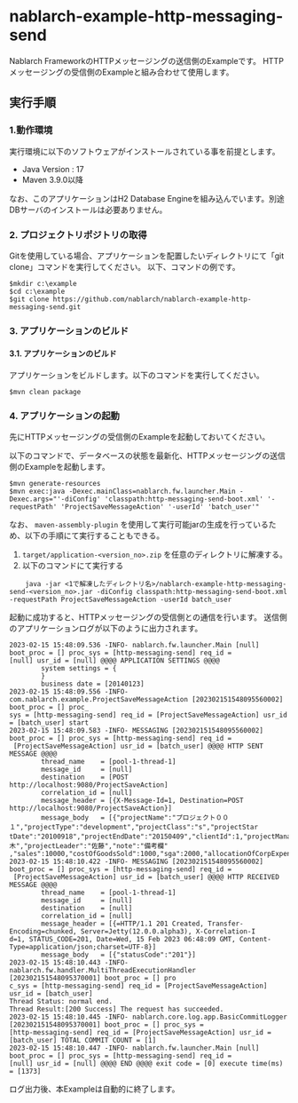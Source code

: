 nablarch-example-http-messaging-send
======================================

Nablarch FrameworkのHTTPメッセージングの送信側のExampleです。
HTTPメッセージングの受信側のExampleと組み合わせて使用します。

## 実行手順

### 1.動作環境
実行環境に以下のソフトウェアがインストールされている事を前提とします。
* Java Version : 17
* Maven 3.9.0以降

なお、このアプリケーションはH2 Database Engineを組み込んでいます。別途DBサーバのインストールは必要ありません。

### 2. プロジェクトリポジトリの取得
Gitを使用している場合、アプリケーションを配置したいディレクトリにて「git clone」コマンドを実行してください。
以下、コマンドの例です。

    $mkdir c:\example
    $cd c:\example
    $git clone https://github.com/nablarch/nablarch-example-http-messaging-send.git 

### 3. アプリケーションのビルド
#### 3.1. アプリケーションのビルド
アプリケーションをビルドします。以下のコマンドを実行してください。

    $mvn clean package

### 4. アプリケーションの起動

先にHTTPメッセージングの受信側のExampleを起動しておいてください。

以下のコマンドで、データベースの状態を最新化、HTTPメッセージングの送信側のExampleを起動します。

    $mvn generate-resources
    $mvn exec:java -Dexec.mainClass=nablarch.fw.launcher.Main -Dexec.args="'-diConfig' 'classpath:http-messaging-send-boot.xml' '-requestPath' 'ProjectSaveMessageAction' '-userId' 'batch_user'"
    
なお、 `maven-assembly-plugin` を使用して実行可能jarの生成を行っているため、以下の手順にて実行することもできる。

1. ``target/application-<version_no>.zip`` を任意のディレクトリに解凍する。
2. 以下のコマンドにて実行する

  ```
      java -jar <1で解凍したディレクトリ名>/nablarch-example-http-messaging-send-<version_no>.jar -diConfig classpath:http-messaging-send-boot.xml -requestPath ProjectSaveMessageAction -userId batch_user
  ```
    

起動に成功すると、HTTPメッセージングの受信側との通信を行います。
送信側のアプリケーションログが以下のように出力されます。


```log
2023-02-15 15:48:09.536 -INFO- nablarch.fw.launcher.Main [null] boot_proc = [] proc_sys = [http-messaging-send] req_id =
[null] usr_id = [null] @@@@ APPLICATION SETTINGS @@@@
        system settings = {
        }
        business date = [20140123]
2023-02-15 15:48:09.556 -INFO- com.nablarch.example.ProjectSaveMessageAction [202302151548095560002] boot_proc = [] proc_
sys = [http-messaging-send] req_id = [ProjectSaveMessageAction] usr_id = [batch_user] start
2023-02-15 15:48:09.583 -INFO- MESSAGING [202302151548095560002] boot_proc = [] proc_sys = [http-messaging-send] req_id =
 [ProjectSaveMessageAction] usr_id = [batch_user] @@@@ HTTP SENT MESSAGE @@@@
        thread_name    = [pool-1-thread-1]
        message_id     = [null]
        destination    = [POST http://localhost:9080/ProjectSaveAction]
        correlation_id = [null]
        message_header = [{X-Message-Id=1, Destination=POST http://localhost:9080/ProjectSaveAction}]
        message_body   = [{"projectName":"プロジェクト００１","projectType":"development","projectClass":"s","projectStar
tDate":"20100918","projectEndDate":"20150409","clientId":1,"projectManager":"鈴木","projectLeader":"佐藤","note":"備考欄"
,"sales":10000,"costOfGoodsSold":1000,"sga":2000,"allocationOfCorpExpenses":3000}]
2023-02-15 15:48:10.422 -INFO- MESSAGING [202302151548095560002] boot_proc = [] proc_sys = [http-messaging-send] req_id =
 [ProjectSaveMessageAction] usr_id = [batch_user] @@@@ HTTP RECEIVED MESSAGE @@@@
        thread_name    = [pool-1-thread-1]
        message_id     = [null]
        destination    = [null]
        correlation_id = [null]
        message_header = [{=HTTP/1.1 201 Created, Transfer-Encoding=chunked, Server=Jetty(12.0.0.alpha3), X-Correlation-I
d=1, STATUS_CODE=201, Date=Wed, 15 Feb 2023 06:48:09 GMT, Content-Type=application/json;charset=UTF-8}]
        message_body   = [{"statusCode":"201"}]
2023-02-15 15:48:10.443 -INFO- nablarch.fw.handler.MultiThreadExecutionHandler [202302151548095370001] boot_proc = [] pro
c_sys = [http-messaging-send] req_id = [ProjectSaveMessageAction] usr_id = [batch_user]
Thread Status: normal end.
Thread Result:[200 Success] The request has succeeded.
2023-02-15 15:48:10.445 -INFO- nablarch.core.log.app.BasicCommitLogger [202302151548095370001] boot_proc = [] proc_sys =
[http-messaging-send] req_id = [ProjectSaveMessageAction] usr_id = [batch_user] TOTAL COMMIT COUNT = [1]
2023-02-15 15:48:10.447 -INFO- nablarch.fw.launcher.Main [null] boot_proc = [] proc_sys = [http-messaging-send] req_id =
[null] usr_id = [null] @@@@ END @@@@ exit code = [0] execute time(ms) = [1373]
```

ログ出力後、本Exampleは自動的に終了します。
